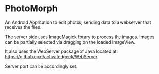 PhotoMorph
==========

An Android Application to edit photos, sending data to a webserver that receives the files.


The server side uses ImageMagick library to process the images.
Images can be partially selected via dragging on the loaded ImageView.

It also uses the WebServer package of Java located at:
https://github.com/activatedgeek/WebServer

Server port can be accordingly set.